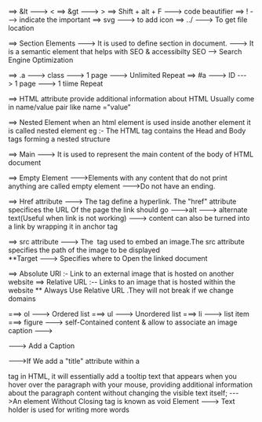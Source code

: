 ==> &lt  --->     <
==> &gt  --->     >
==> Shift + alt + F ---> code beautifier 
==> ! ---> indicate the important
==> svg  ---> to add icon 
==> ../ ---> To get file location 

==> Section Elements 
---> It is used to define section in document. 
---> It is a semantic element that helps with SEO & accessibilty 
SEO --> Search Engine Optimization 

==> .a ---> class ---> 1 page ---> Unlimited Repeat
==> #a ---> ID ---> 1 page ---> 1 tiime Repeat


==> HTML attribute 
provide additional information about HTML 
Usually come in name/value pair like name ="value"

==> Nested Element 
when an html element is used inside another element it is called nested element 
eg :- The HTML tag contains the Head and Body tags forming a nested structure 

==> Main 
---> It is used to represent the main content of the body of HTML document 


==> Empty Element 
--->Elements with any content that do  not print anything are called empty element 
--->Do not have an ending.

==> Href attribute
---> The <a> tag define a hyperlink. The "href" attribute specifices the URL Of the page the link should go 
--->alt ---> alternate text(Useful when link is not working)
---> content can also be turned into a link by wrapping it in anchor tag 

==> src attribute 
---> The <img> tag used to embed an image.The src attribute specifies the path of the image to be displayed  
**Target ---> Specifies where to Open the linked document 

==> Absolute URl :- Link to an external image that is hosted on another website 
==> Relative URL :-- Links to an image that is hosted within the website 
** Always Use Relative URL .They will not break if we change domains 

===> ol ---> Ordered list 
===> ul ---> Unordered list 
===> li ---> list item 
===> figure 
---> self-Contained content & allow to associate an image caption 
---><figcaption>  ---> Add a Caption 



--->If We add a "title" attribute within a <p> tag in HTML, it will essentially add a tooltip text that appears when you hover over the paragraph with your mouse, providing additional information about the paragraph content without changing the visible text itself;
--->An element Without Closing tag is known as void Element 
---> Text holder is used for writing more words 